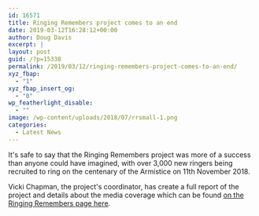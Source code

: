 ```yaml
---
id: 16571
title: Ringing Remembers project comes to an end
date: 2019-03-12T16:28:12+00:00
author: Doug Davis
excerpt: |
layout: post
guid: /?p=15338
permalink: /2019/03/12/ringing-remembers-project-comes-to-an-end/
xyz_fbap:
  - "1"
xyz_fbap_insert_og:
  - "0"
wp_featherlight_disable:
  - ""
image: /wp-content/uploads/2018/07/rrsmall-1.png
categories:
  - Latest News
---
```

It&apos;s safe to say that the Ringing Remembers project was more of a success than anyone could have imagined, with over 3,000 new ringers being recruited to ring on the centenary of the Armistice on 11th November 2018.

Vicki Chapman, the project&apos;s coordinator, has create a full report of the project and details about the media coverage which can be found [on the Ringing Remembers page here](/services/pr/ringing-remembers/).
